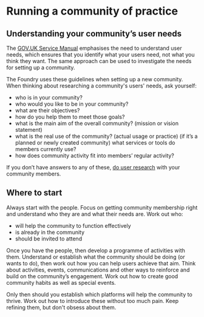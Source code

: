 # Running a community of practice

## Understanding your community’s user needs

The [GOV.UK Service Manual](https://www.gov.uk/service-manual) emphasises the need to understand user needs, which ensures that you identify what your users need, not what you think they want. The same approach can be used to investigate the needs for setting up a community.

The Foundry uses these guidelines when setting up a new community. When thinking about researching a community's users' needs, ask yourself:

- who is in your community?
- who would you like to be in your community?
- what are their objectives?
- how do you help them to meet those goals?
- what is the main aim of the overall community? (mission or vision statement)
- what is the real use of the community? (actual usage or practice)
(if it’s a planned or newly created community) what services or tools do members currently use?
- how does community activity fit into members’ regular activity?

If you don’t have answers to any of these, [do user research](https://www.gov.uk/service-manual/user-centred-design/user-research/index.html) with your community members.

## Where to start

Always start with the people. Focus on getting community membership right and understand who they are and what their needs are. Work out who:

- will help the community to function effectively
- is already in the community
- should be invited to attend

Once you have the people, then develop a programme of activities with them. Understand or establish what the community should be doing (or wants to do), then work out how you can help users achieve that aim. Think about activities, events, communications and other ways to reinforce and build on the community’s engagement. Work out how to create good community habits as well as special events.

Only then should you establish which platforms will help the community to thrive. Work out how to introduce these without too much pain. Keep refining them, but don't obsess about them.
